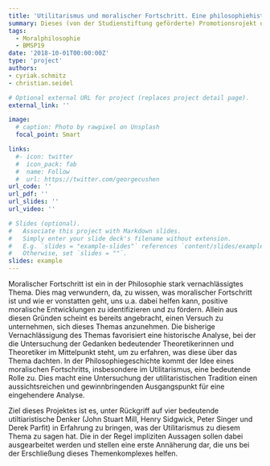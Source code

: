 ```yaml
---
title: 'Utilitarismus und moralischer Fortschritt. Eine philosophiehistorische Analyse'
summary: Dieses (von der Studienstiftung geförderte) Promotionsrojekt untersucht die Idee  moralischen Fortschritts in der utilitaristischen Tradition anhand einer Analyse der Konzeptionen von J.S. Mill, H. Sidgwick, P. Singer und D. Parfit).
tags:
  - Moralphilosophie
  - BMSP19
date: '2018-10-01T00:00:00Z'
type: 'project'
authors:
- cyriak.schmitz
- christian.seidel

# Optional external URL for project (replaces project detail page).
external_link: ''

image:
  # caption: Photo by rawpixel on Unsplash
  focal_point: Smart

links:
  #- icon: twitter
  #  icon_pack: fab
  #  name: Follow
  #  url: https://twitter.com/georgecushen
url_code: ''
url_pdf: ''
url_slides: ''
url_video: ''

# Slides (optional).
#   Associate this project with Markdown slides.
#   Simply enter your slide deck's filename without extension.
#   E.g. `slides = "example-slides"` references `content/slides/example-slides.md`.
#   Otherwise, set `slides = ""`.
slides: example
---
```


Moralischer Fortschritt ist ein in der Philosophie stark vernachlässigtes Thema. Dies mag verwundern,
da, zu wissen, was moralischer Fortschritt ist und wie er vonstatten geht, uns u.a. dabei helfen kann,
positive moralische Entwicklungen zu identifizieren und zu fördern. Allein aus diesen Gründen scheint
es bereits angebracht, einen Versuch zu unternehmen, sich dieses Themas anzunehmen. Die bisherige
Vernachlässigung des Themas favorisiert eine historische Analyse, bei der die Untersuchung der
Gedanken bedeutender Theoretikerinnen und Theoretiker im Mittelpunkt steht, um zu erfahren, was
diese über das Thema dachten. In der Philosophiegeschichte kommt der Idee eines moralischen
Fortschritts, insbesondere im Utilitarismus, eine bedeutende Rolle zu. Dies macht eine Untersuchung
der utilitaristischen Tradition einen aussichtsreichen und gewinnbringenden Ausgangspunkt für eine
eingehendere Analyse.

Ziel dieses Projektes ist es, unter Rückgriff auf vier bedeutende utiltiaristische Denker (John
Stuart Mill, Henry Sidgwick, Peter Singer und Derek Parfit) in Erfahrung zu bringen, was der
Utilitarismus zu diesem Thema zu sagen hat. Die in der Regel impliziten Aussagen sollen dabei
ausgearbeitet werden und stellen eine erste Annäherung dar, die uns bei der Erschließung dieses
Themenkomplexes helfen.